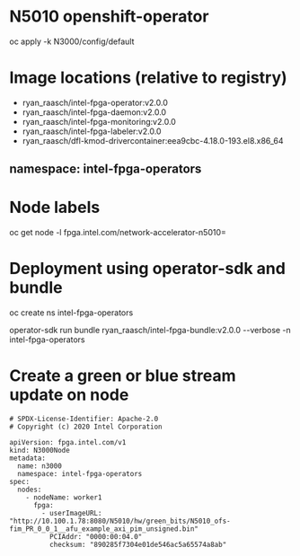 # N5010 openshift-operator

oc apply -k N3000/config/default

# Image locations (relative to registry)

* ryan_raasch/intel-fpga-operator:v2.0.0
* ryan_raasch/intel-fpga-daemon:v2.0.0
* ryan_raasch/intel-fpga-monitoring:v2.0.0
* ryan_raasch/intel-fpga-labeler:v2.0.0
* ryan_raasch/dfl-kmod-drivercontainer:eea9cbc-4.18.0-193.el8.x86_64

## namespace: intel-fpga-operators

# Node labels
oc get node  -l fpga.intel.com/network-accelerator-n5010=

# Deployment using operator-sdk and bundle
oc create ns intel-fpga-operators

operator-sdk run bundle ryan_raasch/intel-fpga-bundle:v2.0.0 --verbose -n intel-fpga-operators

# Create a green or blue stream update on node
```
# SPDX-License-Identifier: Apache-2.0
# Copyright (c) 2020 Intel Corporation

apiVersion: fpga.intel.com/v1
kind: N3000Node
metadata:
  name: n3000
  namespace: intel-fpga-operators
spec:
  nodes:
    - nodeName: worker1
      fpga:
        - userImageURL: "http://10.100.1.78:8080/N5010/hw/green_bits/N5010_ofs-fim_PR_0_0_1__afu_example_axi_pim_unsigned.bin"
          PCIAddr: "0000:00:04.0"
          checksum: "890285f7304e01de546ac5a65574a8ab"
```
